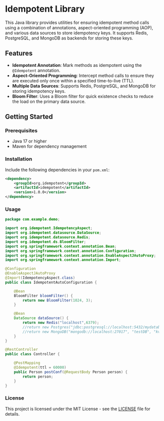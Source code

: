 # Idempotent Library

This Java library provides utilities for ensuring idempotent method calls using a combination of annotations, aspect-oriented programming (AOP), and various data sources to store idempotency keys. It supports Redis, PostgreSQL, and MongoDB as backends for storing these keys.

## Features

- **Idempotent Annotation**: Mark methods as idempotent using the `@Idempotent` annotation.
- **Aspect-Oriented Programming**: Intercept method calls to ensure they are executed only once within a specified time-to-live (TTL).
- **Multiple Data Sources**: Supports Redis, PostgreSQL, and MongoDB for storing idempotency keys.
- **Bloom Filter**: Uses a Bloom filter for quick existence checks to reduce the load on the primary data source.

## Getting Started

### Prerequisites

- Java 17 or higher
- Maven for dependency management

### Installation

Include the following dependencies in your `pom.xml`:

```xml
<dependency>
    <groupId>org.idempotent</groupId>
    <artifactId>idempotent</artifactId>
    <version>1.0.0</version>
</dependency>
```
### Usage
```java
package com.example.demo;

import org.idempotent.IdempotencyAspect;
import org.idempotent.datasource.DataSource;
import org.idempotent.datasource.Redis;
import org.idempotent.ds.BloomFilter;
import org.springframework.context.annotation.Bean;
import org.springframework.context.annotation.Configuration;
import org.springframework.context.annotation.EnableAspectJAutoProxy;
import org.springframework.context.annotation.Import;

@Configuration
@EnableAspectJAutoProxy
@Import(IdempotencyAspect.class)
public class IdempotentAutoConfiguration {

    @Bean
    BloomFilter bloomFilter() {
        return new BloomFilter(1024, 3);
    }

    @Bean
    DataSource dataSource() {
        return new Redis("localhost",6379);
        //return new Postgres("jdbc:postgresql://localhost:5432/mydatabase","myuser","mypassword");
        //return new MongoDB("mongodb://localhost:27017", "testDB", "kvStore");
    }
}

@RestController
public class Controller {

    @PostMapping
    @Idempotent(ttl = 60000)
    public Person postConf(@RequestBody Person person) {
        return person;
    }
}
```
### License
This project is licensed under the MIT License - see the [LICENSE](LICENSE) file for details.